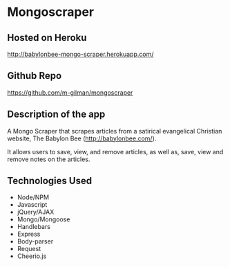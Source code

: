 # Mongoscraper

## Hosted on Heroku
http://babylonbee-mongo-scraper.herokuapp.com/

## Github Repo
https://github.com/m-gilman/mongoscraper

## Description of the app
A Mongo Scraper that scrapes articles from a  satirical evangelical Christian website, The Babylon Bee (http://babylonbee.com/). 

It allows users to save, view, and remove articles, as well as, save, view and remove notes on the articles. 

## Technologies Used
* Node/NPM
* Javascript
* jQuery/AJAX
* Mongo/Mongoose
* Handlebars
* Express
* Body-parser
* Request
* Cheerio.js